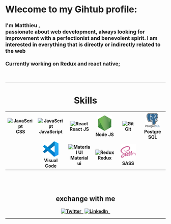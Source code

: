 # Wlecome to my Gihtub profile:



<h3>
  <strong>I'm Matthieu , <br />
 passionate about web development,
 always looking for improvement with a perfectionist and benevolent spirit.
 I am interested in everything that is directly or indirectly related to the web 
  <br />
  <br />
 Currently working on Redux and react native;
</h3>

<br />

---- 

<h1 align="center">Skills</h1>


<table align="center">
  <tr>
   <td align="center" width="96">
        <img src="https://upload.wikimedia.org/wikipedia/commons/7/70/Devicon-css3-plain.svg" width="48" height="48" alt="JavaScript" />
      <br>CSS
    </td>
    <td align="center" width="96">
        <img src="https://upload.wikimedia.org/wikipedia/commons/thumb/9/99/Unofficial_JavaScript_logo_2.svg/1024px-Unofficial_JavaScript_logo_2.svg.png" width="48" height="48" alt="JavaScript" />
      <br>JavaScript
    </td>
    <td align="center" width="96">
        <img src="https://brandlogos.net/wp-content/uploads/2020/09/react-logo.png" width="48" height="48" alt="React" />
      <br>React JS
    </td>
    <td align="center" width="96"> 
        <img src="https://raw.githubusercontent.com/github/explore/80688e429a7d4ef2fca1e82350fe8e3517d3494d/topics/nodejs/nodejs.png" width="48" height="48" alt="Node JS" />
      <br>Node JS
    </td>
    <td align="center" width="96">
        <img src="https://upload.wikimedia.org/wikipedia/commons/thumb/3/3f/Git_icon.svg/1200px-Git_icon.svg.png" width="48" height="48" alt="Git" />
      <br>Git
    </td>
      <td align="center" width="96">
        <img src="https://raw.githubusercontent.com/devicons/devicon/master/icons/postgresql/postgresql-original-wordmark.svg" width="48" height="48" alt="Git" />
      <br>Postgre SQL
    </td>
   
  </tr>
   <tr align="center">
   <td align="center" width="96"> 
      <br>
    </td>
    <td align="center" width="96">
      <img src="https://raw.githubusercontent.com/github/explore/80688e429a7d4ef2fca1e82350fe8e3517d3494d/topics/visual-studio-code/visual-studio-code.png" width="48" height="48" alt="Git" />
    <br>Visual Code
    </td>
    <td align="center" width="96" border-line="none">
        <img src="https://media.zeemly.com/zeemly/product/material-ui.png" width="48" height="48" alt="Material UI" />
      <br>Material ui
    </td>
     <td align="center" width="96"> 
        <img src="https://cdn.worldvectorlogo.com/logos/redux.svg" width="48" height="48" alt="Redux" />
      <br>Redux
    </td>
    <td align="center" width="96"> 
        <img src="https://raw.githubusercontent.com/github/explore/80688e429a7d4ef2fca1e82350fe8e3517d3494d/topics/sass/sass.png" width="48" height="48" alt="Google Cloud" />
      <br>SASS
    </td>
    <td align="center" width="96"> 
      <br>
    </td>
  </tr>
</table>
 
</p>
<br />
<br />


<h2 align="center">exchange with me</h2>
<p align="center"> <a href="https://twitter.com/MatthieuDevCode" target="_blank"><img alt="Twitter" src="https://img.shields.io/badge/twitter-%231DA1F2.svg?&style=for-the-badge&logo=twitter&logoColor=white" /> &nbsp;</a> <a href="https://www.linkedin.com/in/matthieu-degny-49060a238/" target="_blank"><img alt="LinkedIn" src="https://img.shields.io/badge/linkedin-%230077B5.svg?&style=for-the-badge&logo=linkedin&logoColor=white" /> &nbsp;</a>
</p>

------















